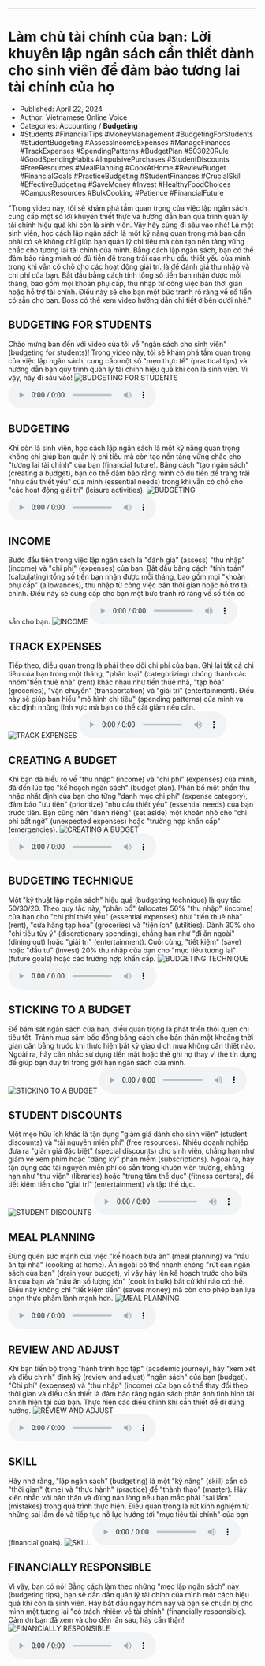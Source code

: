 
---

# Làm chủ tài chính của bạn: Lời khuyên lập ngân sách cần thiết dành cho sinh viên để đảm bảo tương lai tài chính của họ

- Published: April 22, 2024
- Author: Vietnamese Online Voice
- Categories: Accounting / **Budgeting**
- #Students #FinancialTips #MoneyManagement #BudgetingForStudents #StudentBudgeting #AssessIncomeExpenses #ManageFinances #TrackExpenses #SpendingPatterns #BudgetPlan #503020Rule #GoodSpendingHabits #ImpulsivePurchases #StudentDiscounts #FreeResources #MealPlanning #CookAtHome #ReviewBudget #FinancialGoals #PracticeBudgeting #StudentFinances #CrucialSkill #EffectiveBudgeting #SaveMoney #Invest #HealthyFoodChoices #CampusResources #BulkCooking #Patience #FinancialFuture

"Trong video này, tôi sẽ khám phá tầm quan trọng của việc lập ngân sách, cung cấp một số lời khuyên thiết thực và hướng dẫn bạn quá trình quản lý tài chính hiệu quả khi còn là sinh viên. Vậy hãy cùng đi sâu vào nhé! Là một sinh viên, học cách lập ngân sách là một kỹ năng quan trọng mà bạn cần phải có sẽ không chỉ giúp bạn quản lý chi tiêu mà còn tạo nền tảng vững chắc cho tương lai tài chính của mình. Bằng cách lập ngân sách, bạn có thể đảm bảo rằng mình có đủ tiền để trang trải các nhu cầu thiết yếu của mình trong khi vẫn có chỗ cho các hoạt động giải trí. là để đánh giá thu nhập và chi phí của bạn. Bắt đầu bằng cách tính tổng số tiền bạn nhận được mỗi tháng, bao gồm mọi khoản phụ cấp, thu nhập từ công việc bán thời gian hoặc hỗ trợ tài chính. Điều này sẽ cho bạn một bức tranh rõ ràng về số tiền có sẵn cho bạn. Boss có thể xem video hướng dẫn chi tiết ở bên dưới nhé."


## BUDGETING FOR STUDENTS

Chào mừng bạn đến với video của tôi về "ngân sách cho sinh viên" (budgeting for students)! Trong video này, tôi sẽ khám phá tầm quan trọng của việc lập ngân sách, cung cấp một số "mẹo thực tế" (practical tips) và hướng dẫn bạn quy trình quản lý tài chính hiệu quả khi còn là sinh viên. Vì vậy, hãy đi sâu vào!
![BUDGETING FOR STUDENTS](https://http-archiver-apis-production-80.schnworks.com/storage/images/transitions/2024-04-22/transition-19052734945-Montserrat-Black-283593.jpg)
<audio controls>
    <source src="https://http-archiver-apis-production-80.schnworks.com/storage/audio/file-19706888209.mp3" type="audio/mpeg">
</audio>



## BUDGETING

Khi còn là sinh viên, học cách lập ngân sách là một kỹ năng quan trọng không chỉ giúp bạn quản lý chi tiêu mà còn tạo nền tảng vững chắc cho "tương lai tài chính" của bạn (financial future). Bằng cách "tạo ngân sách" (creating a budget), bạn có thể đảm bảo rằng mình có đủ tiền để trang trải "nhu cầu thiết yếu" của mình (essential needs) trong khi vẫn có chỗ cho "các hoạt động giải trí" (leisure activities).
![BUDGETING](https://http-archiver-apis-production-80.schnworks.com/storage/images/transitions/2024-04-22/transition--15016783211-Montserrat-ExtraBold-1A237E.jpg)
<audio controls>
    <source src="https://http-archiver-apis-production-80.schnworks.com/storage/audio/file-44373214162.mp3" type="audio/mpeg">
</audio>



## INCOME

Bước đầu tiên trong việc lập ngân sách là "đánh giá" (assess) "thu nhập" (income) và "chi phí" (expenses) của bạn. Bắt đầu bằng cách "tính toán" (calculating) tổng số tiền bạn nhận được mỗi tháng, bao gồm mọi "khoản phụ cấp" (allowances), thu nhập từ công việc bán thời gian hoặc hỗ trợ tài chính. Điều này sẽ cung cấp cho bạn một bức tranh rõ ràng về số tiền có sẵn cho bạn.
![INCOME](https://http-archiver-apis-production-80.schnworks.com/storage/images/transitions/2024-04-22/transition-12685069848-Montserrat-ExtraBold-880E4F.jpg)
<audio controls>
    <source src="https://http-archiver-apis-production-80.schnworks.com/storage/audio/file-26605788488.mp3" type="audio/mpeg">
</audio>



## TRACK EXPENSES

Tiếp theo, điều quan trọng là phải theo dõi chi phí của bạn. Ghi lại tất cả chi tiêu của bạn trong một tháng, "phân loại" (categorizing) chúng thành các nhóm"tiền thuê nhà" (rent) khác nhau như tiền thuê nhà, "tạp hóa" (groceries), "vận chuyển" (transportation) và "giải trí" (entertainment). Điều này sẽ giúp bạn hiểu "mô hình chi tiêu" (spending patterns) của mình và xác định những lĩnh vực mà bạn có thể cắt giảm nếu cần.
![TRACK EXPENSES](https://http-archiver-apis-production-80.schnworks.com/storage/images/transitions/2024-04-22/transition--5358951978-Montserrat-Bold-9C27B0.jpg)
<audio controls>
    <source src="https://http-archiver-apis-production-80.schnworks.com/storage/audio/file-12715153503.mp3" type="audio/mpeg">
</audio>



## CREATING A BUDGET

Khi bạn đã hiểu rõ về "thu nhập" (income) và "chi phí" (expenses) của mình, đã đến lúc tạo "kế hoạch ngân sách" (budget plan). Phân bổ một phần thu nhập nhất định của bạn cho từng "danh mục chi phí" (expense category), đảm bảo "ưu tiên" (prioritize) "nhu cầu thiết yếu" (essential needs) của bạn trước tiên. Bạn cũng nên "dành riêng" (set aside) một khoản nhỏ cho "chi phí bất ngờ" (unexpected expenses) hoặc "trường hợp khẩn cấp" (emergencies).
![CREATING A BUDGET](https://http-archiver-apis-production-80.schnworks.com/storage/images/transitions/2024-04-22/transition--10625371596-Montserrat-ExtraBold-673AB7.jpg)
<audio controls>
    <source src="https://http-archiver-apis-production-80.schnworks.com/storage/audio/file-37957209317.mp3" type="audio/mpeg">
</audio>



## BUDGETING TECHNIQUE

Một "kỹ thuật lập ngân sách" hiệu quả (budgeting technique) là quy tắc 50/30/20. Theo quy tắc này, "phân bổ" (allocate) 50% "thu nhập" (income) của bạn cho "chi phí thiết yếu" (essential expenses) như "tiền thuê nhà" (rent), "cửa hàng tạp hóa" (groceries) và "tiện ích" (utilities). Dành 30% cho "chi tiêu tùy ý" (discretionary spending), chẳng hạn như "đi ăn ngoài" (dining out) hoặc "giải trí" (entertainment). Cuối cùng, "tiết kiệm" (save) hoặc "đầu tư" (invest) 20% thu nhập của bạn cho "mục tiêu tương lai" (future goals) hoặc các trường hợp khẩn cấp.
![BUDGETING TECHNIQUE](https://http-archiver-apis-production-80.schnworks.com/storage/images/transitions/2024-04-22/transition--6432100773-Montserrat-ExtraBold-880E4F.jpg)
<audio controls>
    <source src="https://http-archiver-apis-production-80.schnworks.com/storage/audio/file-5289085627.mp3" type="audio/mpeg">
</audio>



## STICKING TO A BUDGET

Để bám sát ngân sách của bạn, điều quan trọng là phát triển thói quen chi tiêu tốt. Tránh mua sắm bốc đồng bằng cách cho bản thân một khoảng thời gian cân bằng trước khi thực hiện bất kỳ giao dịch mua không cần thiết nào. Ngoài ra, hãy cân nhắc sử dụng tiền mặt hoặc thẻ ghi nợ thay vì thẻ tín dụng để giúp bạn duy trì trong giới hạn ngân sách của mình.
![STICKING TO A BUDGET](https://http-archiver-apis-production-80.schnworks.com/storage/images/transitions/2024-04-22/transition-5174241970-Montserrat-SemiBold-4A148C.jpg)
<audio controls>
    <source src="https://http-archiver-apis-production-80.schnworks.com/storage/audio/file-39833024431.mp3" type="audio/mpeg">
</audio>



## STUDENT DISCOUNTS

Một mẹo hữu ích khác là tận dụng "giảm giá dành cho sinh viên" (student discounts) và "tài nguyên miễn phí" (free resources). Nhiều doanh nghiệp đưa ra "giảm giá đặc biệt" (special discounts) cho sinh viên, chẳng hạn như giảm vé xem phim hoặc "đăng ký" phần mềm (subscriptions). Ngoài ra, hãy tận dụng các tài nguyên miễn phí có sẵn trong khuôn viên trường, chẳng hạn như "thư viện" (libraries) hoặc "trung tâm thể dục" (fitness centers), để tiết kiệm tiền cho "giải trí" (entertainment) và tập thể dục.
![STUDENT DISCOUNTS](https://http-archiver-apis-production-80.schnworks.com/storage/images/transitions/2024-04-22/transition-10608033410-Montserrat-ExtraBold-283593.jpg)
<audio controls>
    <source src="https://http-archiver-apis-production-80.schnworks.com/storage/audio/file-22504086292.mp3" type="audio/mpeg">
</audio>



## MEAL PLANNING

Đừng quên sức mạnh của việc "kế hoạch bữa ăn" (meal planning) và "nấu ăn tại nhà" (cooking at home). Ăn ngoài có thể nhanh chóng "rút cạn ngân sách của bạn" (drain your budget), vì vậy hãy lên kế hoạch trước cho bữa ăn của bạn và "nấu ăn số lượng lớn" (cook in bulk) bất cứ khi nào có thể. Điều này không chỉ "tiết kiệm tiền" (saves money) mà còn cho phép bạn lựa chọn thực phẩm lành mạnh hơn.
![MEAL PLANNING](https://http-archiver-apis-production-80.schnworks.com/storage/images/transitions/2024-04-22/transition--15397394812-Montserrat-Thin-283593.jpg)
<audio controls>
    <source src="https://http-archiver-apis-production-80.schnworks.com/storage/audio/file-24494821017.mp3" type="audio/mpeg">
</audio>



## REVIEW AND ADJUST

Khi bạn tiến bộ trong "hành trình học tập" (academic journey), hãy "xem xét và điều chỉnh" định kỳ (review and adjust) "ngân sách" của bạn (budget). "Chi phí" (expenses) và "thu nhập" (income) của bạn có thể thay đổi theo thời gian và điều cần thiết là đảm bảo rằng ngân sách phản ánh tình hình tài chính hiện tại của bạn. Thực hiện các điều chỉnh khi cần thiết để đi đúng hướng.
![REVIEW AND ADJUST](https://http-archiver-apis-production-80.schnworks.com/storage/images/transitions/2024-04-22/transition--25756125309-Montserrat-Regular-303F9F.jpg)
<audio controls>
    <source src="https://http-archiver-apis-production-80.schnworks.com/storage/audio/file-26955189468.mp3" type="audio/mpeg">
</audio>



## SKILL

Hãy nhớ rằng, "lập ngân sách" (budgeting) là một "kỹ năng" (skill) cần có "thời gian" (time) và "thực hành" (practice) để "thành thạo" (master). Hãy kiên nhẫn với bản thân và đừng nản lòng nếu bạn mắc phải "sai lầm" (mistakes) trong quá trình thực hiện. Điều quan trọng là rút kinh nghiệm từ những sai lầm đó và tiếp tục nỗ lực hướng tới "mục tiêu tài chính" của bạn (financial goals).
![SKILL](https://http-archiver-apis-production-80.schnworks.com/storage/images/transitions/2024-04-22/transition--27391806299-Montserrat-ExtraBold-283593.jpg)
<audio controls>
    <source src="https://http-archiver-apis-production-80.schnworks.com/storage/audio/file-33119841504.mp3" type="audio/mpeg">
</audio>



## FINANCIALLY RESPONSIBLE

Vì vậy, bạn có nó! Bằng cách làm theo những "mẹo lập ngân sách" này (budgeting tips), bạn sẽ dần dần quản lý tài chính của mình một cách hiệu quả khi còn là sinh viên. Hãy bắt đầu ngay hôm nay và bạn sẽ chuẩn bị cho mình một tương lai "có trách nhiệm về tài chính" (financially responsible). Cảm ơn bạn đã xem và cho đến lần sau, hãy cẩn thận!
![FINANCIALLY RESPONSIBLE](https://http-archiver-apis-production-80.schnworks.com/storage/images/transitions/2024-04-22/transition-19400343383-Montserrat-Medium-1A237E.jpg)
<audio controls>
    <source src="https://http-archiver-apis-production-80.schnworks.com/storage/audio/file-35555745976.mp3" type="audio/mpeg">
</audio>

